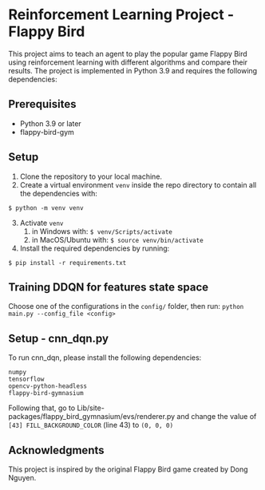 # Reinforcement Learning Project - Flappy Bird
This project aims to teach an agent to play the popular game Flappy Bird using reinforcement learning with different algorithms and compare their results. The project is implemented in Python 3.9 and requires the following dependencies:
## Prerequisites
- Python 3.9 or later
- flappy-bird-gym
## Setup
1. Clone the repository to your local machine.
2. Create a virtual environment `venv` inside the repo directory to contain all the dependencies with:
```
$ python -m venv venv
```
3. Activate `venv`
    1. in Windows with:
   ```$ venv/Scripts/activate```
   2. in MacOS/Ubuntu with:
   ```$ source venv/bin/activate```
4. Install the required dependencies by running:
```
$ pip install -r requirements.txt
```
## Training DDQN for features state space
Choose one of the configurations in the `config/` folder, then run:
```python main.py --config_file <config>```

## Setup - cnn_dqn.py

To run cnn_dqn, please install the following dependencies:
```
numpy
tensorflow
opencv-python-headless
flappy-bird-gymnasium
```

Following that, go to Lib/site-packages/flappy_bird_gymnasium/evs/renderer.py and change the value of `[43] FILL_BACKGROUND_COLOR` (line 43) to `(0, 0, 0)`

## Acknowledgments
This project is inspired by the original Flappy Bird game created by Dong Nguyen.
